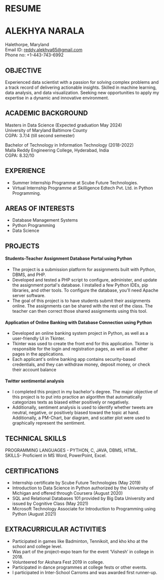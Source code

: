 # RESUME

# ALEKHYA NARALA  
Halethorpe, Maryland  
Email ID: reddy.alekhya65@gmail.com  
Phone no: +1-443-743-6992 
   
## OBJECTIVE  
Experienced data scientist with a passion for solving complex problems and a track record of delivering actionable insights. Skilled in machine learning, data analysis, and data visualization. Seeking new opportunities to apply my expertise in a dynamic and innovative environment.

## ACADEMIC BACKGROUND  
Masters in Data Science (Expected graduation May 2024)  
University of Maryland Baltimore County  
CGPA: 3.7/4 (till second semester) 
 
Bachelor of Technology in Information Technology (2018-2022)  
Malla Reddy Engineering College, Hyderabad, India  
CGPA: 8.32/10 
   
## EXPERIENCE  
- Summer Internship Programme at Scube Future Technologies.  
-	Virtual Internship Programme at Skilligence Edtech Pvt. Ltd. in Python Programming.  

## AREAS OF INTERESTS  
-	Database Management Systems  
-	Python Programming  
-	Data Science  
    
## PROJECTS  
#### Students-Teacher Assignment Database Portal using Python  
- The project is a submission platform for assignments built with Python, DBMS, and PHP.  
- Developed and tested a PHP script to configure, administer, and update the assignment portal's database. I installed a few Python IDEs, pip libraries, and other tools. To configure the database, you'll need Apache server software.  
- The goal of this project is to have students submit their assignments online. The assignments can be shared with the rest of the class. The teacher can then correct those shared assignments using this tool.  

#### Application of Online Banking with Database Connection using Python  
- Developed an online banking system project in Python, as well as a user-friendly UI in Tkinter. 
- Tkinter was used to create the front end for this application. Tkinter is responsible for the login and registration pages, as well as all other pages in the applications.
- Each applicant's online banking app contains security-based credentials, and they can withdraw money, deposit money, or check their account balance
 
#### Twitter sentimental analysis
- I completed this project in my bachelor's degree. The major objective of this project is to put into practice an algorithm that automatically categorizes texts as biased either positively or negatively.
- Additionally, sentiment analysis is used to identify whether tweets are neutral, negative, or positively biased toward the topic at hand. Additionally, a PM-Chart, bar diagram, and scatter plot were used to graphically represent the sentiment.

## TECHNICAL SKILLS  
PROGRAMMING LANGUAGES - PYTHON, C, JAVA, DBMS, HTML.  
SKILLS- Proficient in MS Word, PowerPoint, Excel. 
  
## CERTIFICATIONS  
-	Internship certificate by Scube Future Technologies (May 2019)  
-	Introduction to Data Science in Python authorized by the University of Michigan and offered through Coursera (August 2020)  
-	SQL and Relational Databases 101 provided by Big Data University and issued by Cognitive Class (May 2021)  
-	Microsoft Technology Associate for Introduction to Programming using Python (August 2021)  

## EXTRACURRICULAR ACTIVITIES  
-	Participated in games like Badminton, Tennikoit, and kho kho at the school and college level.  
-	Was part of the project-expo team for the event ‘Vishesh’ in college in 2018.  
-	Volunteered for Akshara Fest 2019 in college.  
-	Participated in dance programmes at college fests or other events.  
-	I participated in Inter-School Carroms and was awarded first runner-up.  
